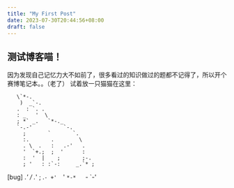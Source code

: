 ```yaml
---
title: "My First Post"
date: 2023-07-30T20:44:56+08:00
draft: false
---
```


## 测试博客喵！
因为发现自己记忆力大不如前了，很多看过的知识做过的题都不记得了，所以开个赛博笔记本。。（老了）
试着放一只猫猫在这里：

       \`*-.                    
        )  _`-.                 
       .  : `. .                
       : _   '  \               
       ; *` _.   `*-._          
       `-.-'          `-.       
         ;       `       `.     
         :.       .        \    
         . \  .   :   .-'   .   
         '  `+.;  ;  '      :   
         :  '  |    ;       ;-. 
         ; '   : :`-:     _.`* ;
[bug] .*' /  .*' ; .*`- +'  `*' 
      `*-*   `*-*  `*-*'